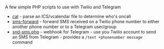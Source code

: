 A few simple PHP scripts to use with Twilio and Telegram

* [cal](cal.php) - parse an ICS/vcalendar file to determine who's oncall
* [sms-forward](sms-forward.php) - forward SMS received on a Twilio phone number to either another phone number or to a Telegram user/group
* [snd-sms.php](snd-sms.php) - webhook for Telegram - use you Twilio account to send an SMS from Telegram - provides a `/text +phonenumber message` command
